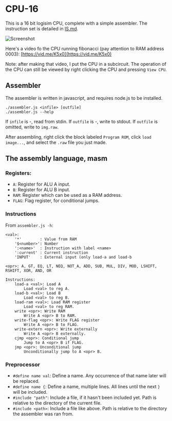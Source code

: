 # CPU-16

This is a 16 bit logisim CPU, complete with a simple assembler.
The instruction set is detailed in [IS.md](https://github.com/mortie/CPU-16/blob/master/IS.md).

![Screenshot](https://raw.githubusercontent.com/mortie/CPU-16/master/images/cpu.png)

Here's a video fo the CPU running fibonacci (pay attention to RAM address
0003):
[https://vid.me/K5x0](https://vid.me/K5x0)

Note: after making that video, I put the CPU in a subcircuit. The operation of
the CPU can still be viewed by right clicking the CPU and pressing `View CPU`.

## Assembler

The assembler is written in javascript, and requires node.js to be installed.

	./assembler.js <infile> [outfile]
	./assembler.js --help

If `infile` is -, read from stdin. If `outfile` is -, write to stdout.
If `outfile` is omitted, write to `img.raw`.

After assembling, right click the block labeled `Program ROM`, click `load
image...`, and select the `.raw` file you just made.

## The assembly language, masm

### Registers:

* `A`: Register for ALU A input.
* `B`: Register for ALU B input.
* `RAM`: Register which can be used as a RAM address.
* `FLAG`: Flag register, for conditional jumps.

### Instructions

From `assembler.js -h`:

	<val>:
		'*'        : Value from RAM
		'$<number>': Number
		':<name>'  : Instruction with label <name>
		':current' : Current instruction
		'INPUT'    : External input (only load-a and load-b

	<opr>: A, GT, EQ, LT, NEQ, NOT_A, ADD, SUB, MUL, DIV, MOD, LSHIFT, RSHIFT, XOR, AND, OR

	Instructions:
		load-a <val>: Load A
			Load <val> to reg A.
		load-b <val>: Load B
			Load <val> to reg B.
		load-ram <val>: Load RAM register
			Load <val> to reg RAM.
		write <opr>: Write RAM
			Write A <opr> B to RAM.
		write-flag <opr>: Write FLAG register
			Write A <opr> B to FLAG.
		write-extern <opr>: Write externally
			Write A <opr> B externally.
		cjmp <opr>: Conditional jump
			Jump to A <opr> B if FLAG.
		jmp <opr>: Unconditional jump
			Unconditionally jump to A <opr> B.

### Preprocessor

* `#define name val`: Define a name. Any occurrence of that name later will be
  replaced.
* `#define name {`: Define a name, multiple lines. All lines until the next `}`
  will be included.
* `#include "path"`: Include a file, if it hasn't been included yet. Path is
  relative to the directory of the current file.
* `#include <path>`: Include a file like above. Path is relative to the
  directory the assembler was ran from.
